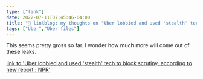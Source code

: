 ```yaml
---
type: ["link"]
date: 2022-07-11T07:45:46-04:00
title: "🔗 linkblog: my thoughts on 'Uber lobbied and used 'stealth' tech to block scrutiny, according to new report : NPR'"
tags: ["Uber","Uber files"]
---
```

This seems pretty gross so far. I wonder how much more will come out of these leaks.
 

[link to 'Uber lobbied and used 'stealth' tech to block scrutiny, according to new report : NPR'](https://www.npr.org/2022/07/11/1110794294/uber-lobbied-to-block-scrutiny-according-to-a-new-report)
